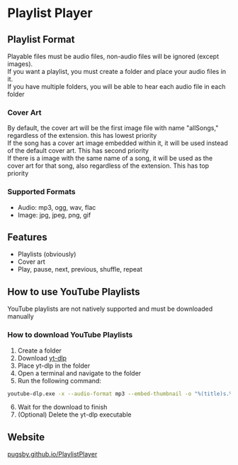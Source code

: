 # Playlist Player
## Playlist Format
Playable files must be audio files, non-audio files will be ignored (except images).<br>
If you want a playlist, you must create a folder and place your audio files in it.<br>
If you have multiple folders, you will be able to hear each audio file in each folder<br>
### Cover Art
By default, the cover art will be the first image file with name "allSongs," regardless of the extension. this has lowest priority<br>
If the song has a cover art image embedded within it, it will be used instead of the default cover art. This has second priority<br>
If there is a image with the same name of a song, it will be used as the cover art for that song, also regardless of the extension. This has top priority<br>
### Supported Formats
- Audio: mp3, ogg, wav, flac
- Image: jpg, jpeg, png, gif
## Features
- Playlists (obviously)
- Cover art
- Play, pause, next, previous, shuffle, repeat
## How to use YouTube Playlists
YouTube playlists are not natively supported and must be downloaded manually
### How to download YouTube Playlists
1. Create a folder
2. Download <a href=https://github.com/yt-dlp/yt-dlp>yt-dlp</a>
3. Place yt-dlp in the folder
4. Open a terminal and navigate to the folder
5. Run the following command:
```bash
youtube-dlp.exe -x --audio-format mp3 --embed-thumbnail -o "%(title)s.%(ext)s" https://www.youtube.com/watch?v=x7cBZTiBfAA
```
6. Wait for the download to finish
7. (Optional) Delete the yt-dlp executable
## Website
<a href="https://pugsby.github.io/PlaylistPlayer">pugsby.github.io/PlaylistPlayer</a>